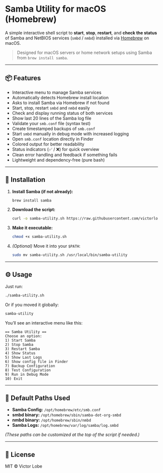 # Samba Utility for macOS (Homebrew)

A simple interactive shell script to **start**, **stop**, **restart**, and **check the status** of Samba and NetBIOS services (`smbd` / `nmbd`) installed via [Homebrew](https://brew.sh) on macOS.

> Designed for macOS servers or home network setups using Samba from `brew install samba`.

---

## 📦 Features

- Interactive menu to manage Samba services
- Automatically detects Homebrew install location
- Asks to install Samba via Homebrew if not found
- Start, stop, restart `smbd` and `nmbd` easily
- Check and display running status of both services
- Show last 20 lines of the Samba log file
- Validate your `smb.conf` file (syntax test)
- Create timestamped backups of `smb.conf`
- Start `smbd` manually in debug mode with increased logging
- Open `smb.conf` location directly in Finder
- Colored output for better readability
- Status indicators (✅ / ❌) for quick overview
- Clean error handling and feedback if something fails
- Lightweight and dependency-free (pure bash)

---

## 🚀 Installation

1. **Install Samba (if not already):**
   ```bash
   brew install samba
   ```

2. **Download the script:**
   ```bash
   curl -o samba-utility.sh https://raw.githubusercontent.com/victorlobe/Samba-Utility.sh/main/Samba%20Utility.sh
   ```

3. **Make it executable:**
   ```bash
   chmod +x samba-utility.sh
   ```

4. *(Optional)* Move it into your `$PATH`:  
   ```bash
   sudo mv samba-utility.sh /usr/local/bin/samba-utility
   ```

---

## ⚙️ Usage

Just run:

```bash
./samba-utility.sh
```

Or if you moved it globally:

```bash
samba-utility
```

You’ll see an interactive menu like this:

```
== Samba Utility ==
Choose an option:
1) Start Samba
2) Stop Samba
3) Restart Samba
4) Show Status
5) Show Last Logs
6) Show config file in Finder
7) Backup Configuration
8) Test Configuration
9) Run in Debug Mode
10) Exit
```

---

## 📁 Default Paths Used

- **Samba Config:** `/opt/homebrew/etc/smb.conf`
- **smbd binary:** `/opt/homebrew/sbin/samba-dot-org-smbd`
- **nmbd binary:** `/opt/homebrew/sbin/nmbd`
- **Samba Logs:** `/opt/homebrew/var/log/samba/log.smbd`

*(These paths can be customized at the top of the script if needed.)*

---

## 📄 License

MIT © Victor Lobe
